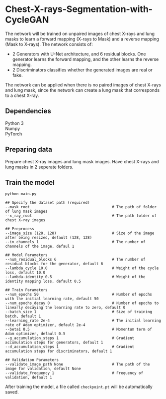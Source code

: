 # Chest-X-rays-Segmentation-with-CycleGAN

The network will be trained on unpaired images of chest X-rays and lung masks to learn a forward mapping (X-rays to Mask) and a reverse mapping (Mask to X-rays). The network consists of:
* 2 Generators with U-Net architecture, and 6 residual blocks. One generator learns the forward mapping, and the other learns the reverse mapping.
* 2 Discriminators classifies whether the generated images are real or fake. <br/>

The network can be applied when there is no paired images of chest X-rays and lung mask, since the network can create a lung mask that corresponds to a chest X-ray.

## Dependencies
Python 3 <br/>
Numpy <br/>
PyTorch <br/>

## Preparing data
Prepare chest X-ray images and lung mask images. Have chest X-rays and lung masks in 2 seperate folders.

## Train the model
```
python main.py

## Specify the dataset path (required)
--mask_root                                     # The path of folder of lung mask images
--x_ray_root                                    # The path folder of chest X-ray images

## Preprocess 
--image_size (128, 128)                         # Size of the image after being resized, default (128, 128)
--in_channels 1                                 # The number of channels of the image, defaul 1

## Model Parameters
--num_residual_blocks 6                         # The number of residual blocks for the generator, default 6
--lambda_cycle 10.0                             # Weight of the cycle loss, default 10.0
--lambda-identity 0.5                           # Weight of the identity mapping loss, default 0.5

## Train Parameters 
--num_epochs 50                                 # Number of epochs with the initial learning rate, default 50
--num_epochs_decay 0                            # Number of epochs to linearly decaying the learning rate to zero, default 0
--batch_size 1                                  # Size of training batch, default 1
--learning_rate 2e-4                            # The initial learning rate of Adam optimizer, default 2e-4
--beta1 0.5                                     # Momentum term of Adam optimizer, default 0.5
--g_accumulation_steps 1                        # Gradient accumulation steps for generators, default 1
--d_accumulation_steps 1                        # Gradient accumulation steps for discriminators, default 1

## Validation Parameters
--validate_image_path None                      # The path of the image for validation, default None
--validate_frequency 1                          # Frequency of validation, default 1
```

After training the model, a file called `checkpoint.pt` will be automatically saved.

##




